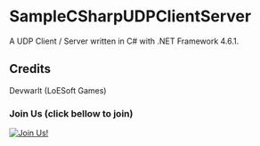 # SampleCSharpUDPClientServer
A UDP Client / Server written in C# with .NET Framework 4.6.1.

## Credits
Devwarlt (LoESoft Games)

### Join Us (click bellow to join)
[![Join Us!](https://discordapp.com/api/guilds/345060662260531202/embed.png)](https://discord.gg/jHNTjun)
